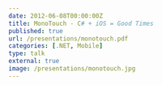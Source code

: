 ```yaml
---
date: 2012-06-08T00:00:00Z
title: MonoTouch - C# + iOS = Good Times
published: true
url: /presentations/monotouch.pdf
categories: [.NET, Mobile]
type: talk
external: true
image: /presentations/monotouch.jpg
---
```

